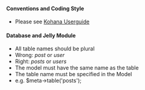 #### Conventions and Coding Style
* Please see [Kohana Userguide](http://kohanaframework.org/3.2/guide/kohana/conventions)

#### Database and Jelly Module
* All table names should be plural
 * Wrong: *post* or *user*
 * Right: *posts* or *users*
* The model must have the same name as the table
* The table name must be specified in the Model
 * e.g. $meta->table('posts');